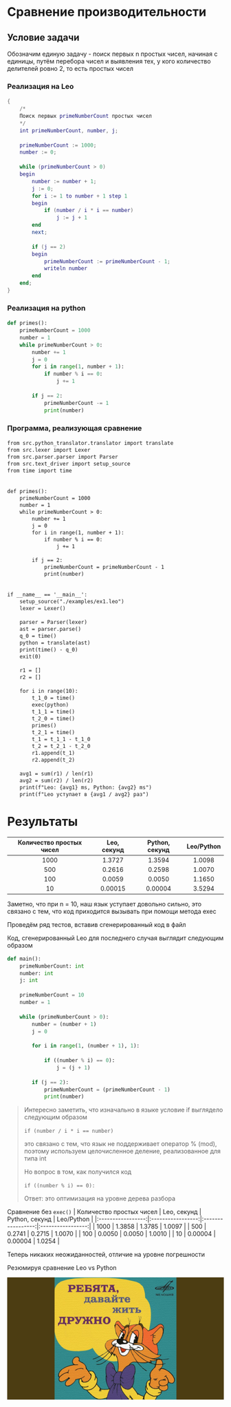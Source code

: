 # Сравнение производительности

## Условие задачи

Обозначим единую задачу - поиск первых n простых чисел, начиная с единицы, путём перебора чисел и выявления тех, у кого
количество делителей ровно 2, то есть простых чисел

### Реализация на Leo

```lua
{
    /*
    Поиск первых primeNumberCount простых чисел
    */
    int primeNumberCount, number, j;

    primeNumberCount := 1000;
    number := 0;

    while (primeNumberCount > 0)
    begin
        number := number + 1;
        j := 0;
        for i := 1 to number + 1 step 1
        begin
            if (number / i * i == number)
                j := j + 1
        end
        next;

        if (j == 2)
        begin
            primeNumberCount := primeNumberCount - 1;
            writeln number
        end
    end;
}

```

### Реализация на python

```python
def primes():
    primeNumberCount = 1000
    number = 1
    while primeNumberCount > 0:
        number += 1
        j = 0
        for i in range(1, number + 1):
            if number % i == 0:
                j += 1

        if j == 2:
            primeNumberCount -= 1
            print(number)
```

### Программа, реализующая сравнение

```
from src.python_translator.translator import translate
from src.lexer import Lexer
from src.parser.parser import Parser
from src.text_driver import setup_source
from time import time


def primes():
    primeNumberCount = 1000
    number = 1
    while primeNumberCount > 0:
        number += 1
        j = 0
        for i in range(1, number + 1):
            if number % i == 0:
                j += 1

        if j == 2:
            primeNumberCount = primeNumberCount - 1
            print(number)


if __name__ == '__main__':
    setup_source("./examples/ex1.leo")
    lexer = Lexer()

    parser = Parser(lexer)
    ast = parser.parse()
    q_0 = time()
    python = translate(ast)
    print(time() - q_0)
    exit(0)

    r1 = []
    r2 = []

    for i in range(10):
        t_1_0 = time()
        exec(python)
        t_1_1 = time()
        t_2_0 = time()
        primes()
        t_2_1 = time()
        t_1 = t_1_1 - t_1_0
        t_2 = t_2_1 - t_2_0
        r1.append(t_1)
        r2.append(t_2)

    avg1 = sum(r1) / len(r1)
    avg2 = sum(r2) / len(r2)
    print(f"Leo: {avg1} ms, Python: {avg2} ms")
    print(f"Leo уступает в {avg1 / avg2} раз")
```

# Результаты

| Количество простых чисел | Leo, секунд | Python, секунд | Leo/Python |
|:------------------------:|:-----------:|:--------------:|:----------:|
|           1000           |   1.3727    |     1.3594     |   1.0098   |
|           500            |   0.2616    |     0.2598     |   1.0070   |
|           100            |   0.0059    |     0.0050     |   1.1650   |
|            10            |   0.00015   |    0.00004     |   3.5294   |

Заметно, что при n = 10, наш язык уступает довольно сильно, это связано с тем, что код приходится вызывать при помощи
метода exec

Проведём ряд тестов, вставив сгенерированный код в файл

Код, сгенерированный Leo для последнего случая выглядит следующим образом

```python
def main():
    primeNumberCount: int
    number: int
    j: int

    primeNumberCount = 10
    number = 1

    while (primeNumberCount > 0):
        number = (number + 1)
        j = 0

        for i in range(1, (number + 1), 1):

            if ((number % i) == 0):
                j = (j + 1)

        if (j == 2):
            primeNumberCount = (primeNumberCount - 1)
            print(number)
```

> Интересно заметить, что изначально в языке условие if выглядело следующим образом
>
> `if (number / i * i == number)`
>
> это связано с тем, что язык не поддерживает оператор % (mod), поэтому используем целочисленное деление, реализованное
> для типа int
>
> Но вопрос в том, как получился код
>
> `if ((number % i) == 0):`
>
> Ответ: это оптимизация на уровне дерева разбора

Сравнение без `exec()`
| Количество простых чисел | Leo, секунд | Python, секунд | Leo/Python |
|:-----------------:|:-----------------:|:-----------------:|:-----------------:|
| 1000 | 1.3858 | 1.3785 | 1.0097 |
| 500 | 0.2741 | 0.2715 | 1.0070 |
| 100 | 0.0050 | 0.0050 | 1.0010 |
| 10 | 0.00004 | 0.00004 | 1.0254 |

Теперь никаких неожиданностей, отличие на уровне погрешности

Резюмируя сравнение Leo vs Python

![Итог Leo vs Python](./perfomance_compare_results.jpg)
